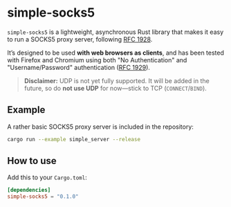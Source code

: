 # simple-socks5

`simple-socks5` is a lightweight, asynchronous Rust library that makes it easy to run a SOCKS5 proxy server, following [RFC 1928](https://tools.ietf.org/html/rfc1928). 

It’s designed to be used **with web browsers as clients**, and has been tested with Firefox and Chromium using both "No Authentication" and "Username/Password" authentication ([RFC 1929](https://tools.ietf.org/html/rfc1929)).

> **Disclaimer:** UDP is not yet fully supported. It will be added in the future, so do **not use UDP** for now—stick to TCP (`CONNECT`/`BIND`).

## Example

A rather basic SOCKS5 proxy server is included in the repository:

```bash
cargo run --example simple_server --release
```

## How to use

Add this to your `Cargo.toml`:

```toml
[dependencies]
simple-socks5 = "0.1.0"

